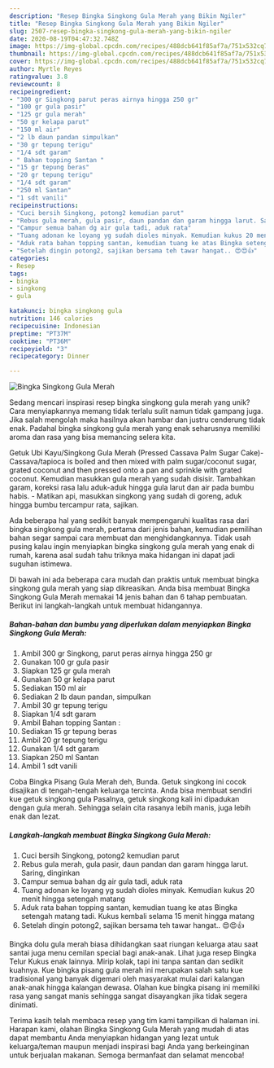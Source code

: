 ```yaml
---
description: "Resep Bingka Singkong Gula Merah yang Bikin Ngiler"
title: "Resep Bingka Singkong Gula Merah yang Bikin Ngiler"
slug: 2507-resep-bingka-singkong-gula-merah-yang-bikin-ngiler
date: 2020-08-19T04:47:32.748Z
image: https://img-global.cpcdn.com/recipes/488dcb641f85af7a/751x532cq70/bingka-singkong-gula-merah-foto-resep-utama.jpg
thumbnail: https://img-global.cpcdn.com/recipes/488dcb641f85af7a/751x532cq70/bingka-singkong-gula-merah-foto-resep-utama.jpg
cover: https://img-global.cpcdn.com/recipes/488dcb641f85af7a/751x532cq70/bingka-singkong-gula-merah-foto-resep-utama.jpg
author: Myrtle Reyes
ratingvalue: 3.8
reviewcount: 8
recipeingredient:
- "300 gr Singkong parut peras airnya hingga 250 gr"
- "100 gr gula pasir"
- "125 gr gula merah"
- "50 gr kelapa parut"
- "150 ml air"
- "2 lb daun pandan simpulkan"
- "30 gr tepung terigu"
- "1/4 sdt garam"
- " Bahan topping Santan "
- "15 gr tepung beras"
- "20 gr tepung terigu"
- "1/4 sdt garam"
- "250 ml Santan"
- "1 sdt vanili"
recipeinstructions:
- "Cuci bersih Singkong, potong2 kemudian parut"
- "Rebus gula merah, gula pasir, daun pandan dan garam hingga larut. Saring, dinginkan"
- "Campur semua bahan dg air gula tadi, aduk rata"
- "Tuang adonan ke loyang yg sudah dioles minyak. Kemudian kukus 20 menit hingga setengah matang"
- "Aduk rata bahan topping santan, kemudian tuang ke atas Bingka setengah matang tadi. Kukus kembali selama 15 menit hingga matang"
- "Setelah dingin potong2, sajikan bersama teh tawar hangat.. 😍😍👍"
categories:
- Resep
tags:
- bingka
- singkong
- gula

katakunci: bingka singkong gula 
nutrition: 146 calories
recipecuisine: Indonesian
preptime: "PT37M"
cooktime: "PT36M"
recipeyield: "3"
recipecategory: Dinner

---
```



![Bingka Singkong Gula Merah](https://img-global.cpcdn.com/recipes/488dcb641f85af7a/751x532cq70/bingka-singkong-gula-merah-foto-resep-utama.jpg)

Sedang mencari inspirasi resep bingka singkong gula merah yang unik? Cara menyiapkannya memang tidak terlalu sulit namun tidak gampang juga. Jika salah mengolah maka hasilnya akan hambar dan justru cenderung tidak enak. Padahal bingka singkong gula merah yang enak seharusnya memiliki aroma dan rasa yang bisa memancing selera kita.

Getuk Ubi Kayu/Singkong Gula Merah (Pressed Cassava Palm Sugar Cake)- Cassava/tapioca is boiled and then mixed with palm sugar/coconut sugar, grated coconut and then pressed onto a pan and sprinkle with grated coconut. Kemudian masukkan gula merah yang sudah disisir. Tambahkan garam, koreksi rasa lalu aduk-aduk hingga gula larut dan air pada bumbu habis. - Matikan api, masukkan singkong yang sudah di goreng, aduk hingga bumbu tercampur rata, sajikan.

Ada beberapa hal yang sedikit banyak mempengaruhi kualitas rasa dari bingka singkong gula merah, pertama dari jenis bahan, kemudian pemilihan bahan segar sampai cara membuat dan menghidangkannya. Tidak usah pusing kalau ingin menyiapkan bingka singkong gula merah yang enak di rumah, karena asal sudah tahu triknya maka hidangan ini dapat jadi suguhan istimewa.


Di bawah ini ada beberapa cara mudah dan praktis untuk membuat bingka singkong gula merah yang siap dikreasikan. Anda bisa membuat Bingka Singkong Gula Merah memakai 14 jenis bahan dan 6 tahap pembuatan. Berikut ini langkah-langkah untuk membuat hidangannya.

<!--inarticleads1-->

##### Bahan-bahan dan bumbu yang diperlukan dalam menyiapkan Bingka Singkong Gula Merah:

1. Ambil 300 gr Singkong, parut peras airnya hingga 250 gr
1. Gunakan 100 gr gula pasir
1. Siapkan 125 gr gula merah
1. Gunakan 50 gr kelapa parut
1. Sediakan 150 ml air
1. Sediakan 2 lb daun pandan, simpulkan
1. Ambil 30 gr tepung terigu
1. Siapkan 1/4 sdt garam
1. Ambil  Bahan topping Santan :
1. Sediakan 15 gr tepung beras
1. Ambil 20 gr tepung terigu
1. Gunakan 1/4 sdt garam
1. Siapkan 250 ml Santan
1. Ambil 1 sdt vanili


Coba Bingka Pisang Gula Merah deh, Bunda. Getuk singkong ini cocok disajikan di tengah-tengah keluarga tercinta. Anda bisa membuat sendiri kue getuk singkong gula Pasalnya, getuk singkong kali ini dipadukan dengan gula merah. Sehingga selain cita rasanya lebih manis, juga lebih enak dan lezat. 

<!--inarticleads2-->

##### Langkah-langkah membuat Bingka Singkong Gula Merah:

1. Cuci bersih Singkong, potong2 kemudian parut
1. Rebus gula merah, gula pasir, daun pandan dan garam hingga larut. Saring, dinginkan
1. Campur semua bahan dg air gula tadi, aduk rata
1. Tuang adonan ke loyang yg sudah dioles minyak. Kemudian kukus 20 menit hingga setengah matang
1. Aduk rata bahan topping santan, kemudian tuang ke atas Bingka setengah matang tadi. Kukus kembali selama 15 menit hingga matang
1. Setelah dingin potong2, sajikan bersama teh tawar hangat.. 😍😍👍


Bingka dolu gula merah biasa dihidangkan saat riungan keluarga atau saat santai juga menu cemilan special bagi anak-anak. Lihat juga resep Bingka Telur Kukus enak lainnya. Mirip kolak, tapi ini tanpa santan dan sedikit kuahnya. Kue bingka pisang gula merah ini merupakan salah satu kue tradisional yang banyak digemari oleh masyarakat mulai dari kalangan anak-anak hingga kalangan dewasa. Olahan kue bingka pisang ini memiliki rasa yang sangat manis sehingga sangat disayangkan jika tidak segera dinimati. 

Terima kasih telah membaca resep yang tim kami tampilkan di halaman ini. Harapan kami, olahan Bingka Singkong Gula Merah yang mudah di atas dapat membantu Anda menyiapkan hidangan yang lezat untuk keluarga/teman maupun menjadi inspirasi bagi Anda yang berkeinginan untuk berjualan makanan. Semoga bermanfaat dan selamat mencoba!
